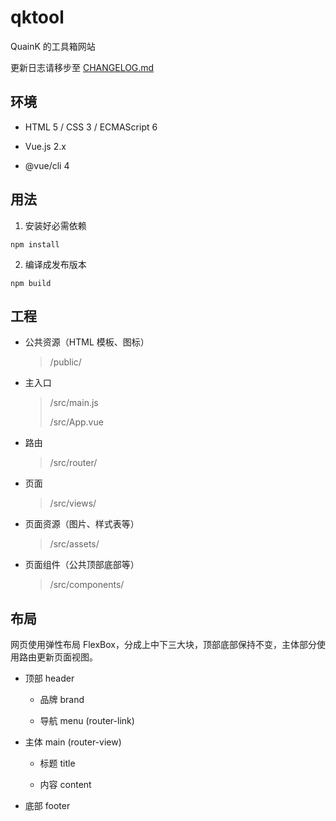 # qktool

QuainK 的工具箱网站

更新日志请移步至 [CHANGELOG.md](./CHANGELOG.md "CHANGELOG.md")

## 环境

- HTML 5 / CSS 3 / ECMAScript 6

- Vue.js 2.x

- @vue/cli 4

## 用法

1. 安装好必需依赖

```
npm install
```

2. 编译成发布版本

```
npm build
```

## 工程

- 公共资源（HTML 模板、图标）

  > /public/

- 主入口

  > /src/main.js
  >
  > /src/App.vue

- 路由

  > /src/router/

- 页面

  > /src/views/

- 页面资源（图片、样式表等）

  > /src/assets/

- 页面组件（公共顶部底部等）

  > /src/components/

## 布局

网页使用弹性布局 FlexBox，分成上中下三大块，顶部底部保持不变，主体部分使用路由更新页面视图。

- 顶部 header

  - 品牌 brand

  - 导航 menu (router-link)

- 主体 main (router-view)

  - 标题 title

  - 内容 content

- 底部 footer
